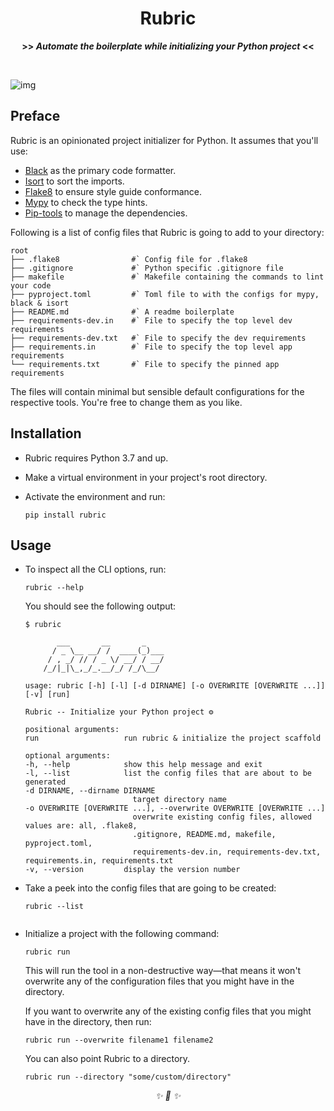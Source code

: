 <div align="center">

<h1>Rubric</h1>
<strong>>> <i>Automate the boilerplate while initializing your Python project</i> <<</strong>

&nbsp;

</div>

![img](https://images.unsplash.com/photo-1582184520153-cb662f665f11?ixid=MnwxMjA3fDB8MHxwaG90by1wYWdlfHx8fGVufDB8fHx8&ixlib=rb-1.2.1&auto=format&fit=crop&w=1850&q=80)

## Preface

Rubric is an opinionated project initializer for Python. It assumes that you'll use:

* [Black](https://github.com/psf/black) as the primary code formatter.
* [Isort](https://github.com/PyCQA/isort) to sort the imports.
* [Flake8](https://github.com/PyCQA/flake8) to ensure style guide conformance.
* [Mypy](https://github.com/python/mypy) to check the type hints.
* [Pip-tools](https://github.com/jazzband/pip-tools) to manage the dependencies.

Following is a list of config files that Rubric is going to add to your directory:

```
root
├── .flake8                #` Config file for .flake8
├── .gitignore             #` Python specific .gitignore file
├── makefile               #` Makefile containing the commands to lint your code
├── pyproject.toml         #` Toml file to with the configs for mypy, black & isort
├── README.md              #` A readme boilerplate
├── requirements-dev.in    #` File to specify the top level dev requirements
├── requirements-dev.txt   #` File to specify the dev requirements
├── requirements.in        #` File to specify the top level app requirements
└── requirements.txt       #` File to specify the pinned app requirements
```

The files will contain minimal but sensible default configurations for the respective tools. You're free to change them as you like.

## Installation

* Rubric requires Python 3.7 and up.

* Make a virtual environment in your project's root directory.

* Activate the environment and run:

    ```
    pip install rubric
    ```

## Usage

* To inspect all the CLI options, run:

    ```
    rubric --help
    ```

    You should see the following output:

    ```
    $ rubric

           ___       __       _
          / _ \__ __/ /  ____(_)___
         / , _/ // / _ \/ __/ / __/
        /_/|_|\_,_/_.__/_/ /_/\__/

    usage: rubric [-h] [-l] [-d DIRNAME] [-o OVERWRITE [OVERWRITE ...]] [-v] [run]

    Rubric -- Initialize your Python project ⚙️

    positional arguments:
    run                   run rubric & initialize the project scaffold

    optional arguments:
    -h, --help            show this help message and exit
    -l, --list            list the config files that are about to be generated
    -d DIRNAME, --dirname DIRNAME
                            target directory name
    -o OVERWRITE [OVERWRITE ...], --overwrite OVERWRITE [OVERWRITE ...]
                            overwrite existing config files, allowed values are: all, .flake8,
                            .gitignore, README.md, makefile, pyproject.toml,
                            requirements-dev.in, requirements-dev.txt, requirements.in, requirements.txt
    -v, --version         display the version number

    ```
* Take a peek into the config files that are going to be created:

    ```
    rubric --list
    ```
    ```
    ```

* Initialize a project with the following command:

    ```
    rubric run
    ```

    This will run the tool in a non-destructive way—that means it won't overwrite any of the configuration files that you might have in the directory.

    If you want to overwrite any of the existing config files that you might have in the directory, then run:

    ```
    rubric run --overwrite filename1 filename2
    ```

    You can also point Rubric to a directory.

    ```
    rubric run --directory "some/custom/directory"
    ```

<div align="center">
<i> ✨ 🍰 ✨ </i>
</div>
